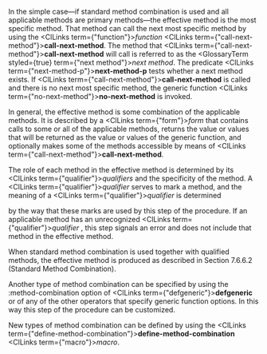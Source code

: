  



In the simple case—if standard method combination is used and all applicable methods are primary methods—the effective method is the most specific method. That method can call the next most specific method by using the <ClLinks  term={"function"}><i>function</i></ClLinks> <ClLinks  term={"call-next-method"}><b>call-next-method</b></ClLinks>. The method that <ClLinks  term={"call-next-method"}><b>call-next-method</b></ClLinks> will call is referred to as the <GlossaryTerm styled={true} term={"next method"}><i>next method</i></GlossaryTerm>. The predicate <ClLinks  term={"next-method-p"}><b>next-method-p</b></ClLinks> tests whether a next method exists. If <ClLinks  term={"call-next-method"}><b>call-next-method</b></ClLinks> is called and there is no next most specific method, the generic function <ClLinks  term={"no-next-method"}><b>no-next-method</b></ClLinks> is invoked. 



In general, the effective method is some combination of the applicable methods. It is described by a <ClLinks  term={"form"}><i>form</i></ClLinks> that contains calls to some or all of the applicable methods, returns the value or values that will be returned as the value or values of the generic function, and optionally makes some of the methods accessible by means of <ClLinks  term={"call-next-method"}><b>call-next-method</b></ClLinks>. 



The role of each method in the effective method is determined by its <ClLinks  term={"qualifier"}><i>qualifiers</i></ClLinks> and the specificity of the method. A <ClLinks  term={"qualifier"}><i>qualifier</i></ClLinks> serves to mark a method, and the meaning of a <ClLinks  term={"qualifier"}><i>qualifier</i></ClLinks> is determined 







 



 



by the way that these marks are used by this step of the procedure. If an applicable method has an unrecognized <ClLinks  term={"qualifier"}><i>qualifier</i></ClLinks> , this step signals an error and does not include that method in the effective method. 



When standard method combination is used together with qualified methods, the effective method is produced as described in Section 7.6.6.2 (Standard Method Combination). 



Another type of method combination can be specified by using the :method-combination option of <ClLinks  term={"defgeneric"}><b>defgeneric</b></ClLinks> or of any of the other operators that specify generic function options. In this way this step of the procedure can be customized. 



New types of method combination can be defined by using the <ClLinks  term={"define-method-combination"}><b>define-method-combination</b></ClLinks> <ClLinks  term={"macro"}><i>macro</i></ClLinks>. 



